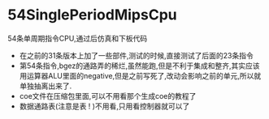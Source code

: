 # 54SinglePeriodMipsCpu

54条单周期指令CPU,通过后仿真和下板代码

- 在之前的31条版本上加了一些部件,测试的时候,直接测试了后面的23条指令
- 第54条指令,bgez的通路弄的稀烂,虽然能跑,但是不利于集成和整齐,其实应该用运算器ALU里面的negative,但是之前写死了,改动会影响之前的单元,所以就单独抽离出来了.
- coe文件在压缩包里面,可以不用看那个生成coe的教程了
- 数据通路表(注意是表 ! )不用看,只用看控制器就可以了
